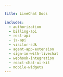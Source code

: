 ```yaml
---

title: LiveChat Docs

includes:
  - authorization
  - billing-api
  - rest-api
  - js-api
  - visitor-sdk
  - agent-app-extension
  - sign-in-with-livechat
  - webhook-integration
  - react-chat-ui-kit
  - mobile-widgets
---
```

